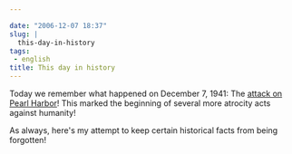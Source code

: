 ```yaml
---

date: "2006-12-07 18:37"
slug: |
  this-day-in-history
tags:
 - english
title: This day in history
---
```


Today we remember what happened on December 7, 1941: The [attack on
Pearl Harbor](http://en.wikipedia.org/wiki/Attack_on_Pearl_Harbor)! This
marked the beginning of several more atrocity acts against humanity!

As always, here's my attempt to keep certain historical facts from being
forgotten!
